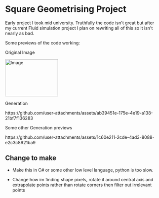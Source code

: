 <h1> Square Geometrising Project</h1>
<p>
Early project I took mid university. Truthfully the code isn't great but after my current Fluid simulation project I plan on rewriting all of this so it isn't nearly as bad. </p>

<p>
Some previews of the code working:</p>
<p> Original Image</p>
<img width="171" height="120" alt="Image" src="https://github.com/user-attachments/assets/128b9a08-51ff-46fa-816b-81d1bd019e62" />

<p> Generation</p>
https://github.com/user-attachments/assets/ab39451e-175e-4e19-a138-21bf7f136283

<p> Some other Generation previews</p>
https://github.com/user-attachments/assets/1c60e211-2cde-4ad3-8088-e2c3c8921ba9

<h2>Change to make</h2>
<ul>
  <li><p>Make this in C# or some other low level language, python is too slow.</p></li>
  <li><p>Change how im finding shape pixels, rotate it around central axis and extrapolate points rather than rotate corners then filter out irrelevant points</p></li>
</ul>



